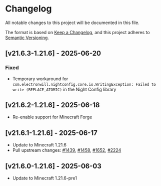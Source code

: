 # Changelog
All notable changes to this project will be documented in this file.

The format is based on [Keep a Changelog](https://keepachangelog.com/en/1.0.0/),
and this project adheres to [Semantic Versioning](https://semver.org/spec/v2.0.0.html).

## [v21.6.3-1.21.6] - 2025-06-20
### Fixed
- Temporary workaround for `com.electronwill.nightconfig.core.io.WritingException: Failed to write (REPLACE_ATOMIC)` in the Night Config library

## [v21.6.2-1.21.6] - 2025-06-18
- Re-enable support for Minecraft Forge

## [v21.6.1-1.21.6] - 2025-06-17
- Update to Minecraft 1.21.6
- Pull upstream changes: [#1439](https://github.com/neoforged/NeoForge/pull/1439), [#1458](https://github.com/neoforged/NeoForge/pull/1458), [#1652](https://github.com/neoforged/NeoForge/pull/1652), [#2224](https://github.com/neoforged/NeoForge/pull/2224)

## [v21.6.0-1.21.6] - 2025-06-03
- Update to Minecraft 1.21.6-pre1
